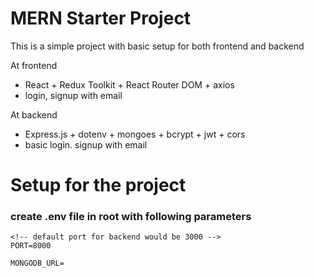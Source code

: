 # MERN Starter Project
This is a simple project with basic setup for both frontend and backend

At frontend
- React + Redux Toolkit + React Router DOM + axios
- login, signup with email

At backend
- Express.js + dotenv + mongoes + bcrypt + jwt + cors
- basic login. signup with email


# Setup for the project

### create .env file in root with following parameters

```
<!-- default port for backend would be 3000 -->
PORT=8000

MONGODB_URL=
```